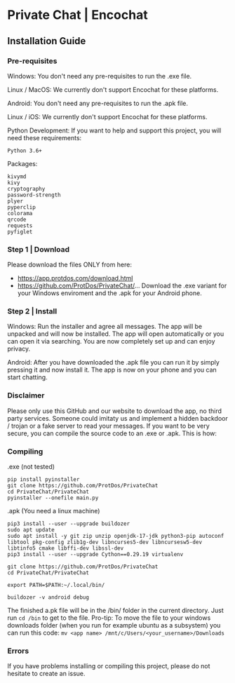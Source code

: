 # Private Chat | Encochat
## Installation Guide

### Pre-requisites
Windows:
You don't need any pre-requisites to run the .exe file.

Linux / MacOS:
We currently don't support Encochat for these platforms.

Android:
You don't need any pre-requisites to run the .apk file.

Linux / iOS:
We currently don't support Encochat for these platforms.

Python Development:
If you want to help and support this project, you will need these requirements:
```
Python 3.6+
```
Packages:
```
kivymd
kivy
cryptography
password-strength
plyer
pyperclip
colorama
qrcode
requests
pyfiglet
```

### Step 1 | Download
Please download the files ONLY from here:
- https://app.protdos.com/download.html
- https://github.com/ProtDos/PrivateChat/...
Download the .exe variant for your Windows enviroment and the .apk for your Android phone.

### Step 2 | Install
Windows:
Run the installer and agree all messages. The app will be unpacked and will now be installed. The app will open automatically or you can open it via searching. You are now completely set up and can enjoy privacy.

Android:
After you have downloaded the .apk file you can run it by simply pressing it and now install it. The app is now on your phone and you can start chatting.

### Disclaimer
Please only use this GitHub and our website to download the app, no third party services. Someone could imitaty us and implement a hidden backdoor / trojan or a fake server to read your messages. If you want to be very secure, you can compile the source code to an .exe or .apk. This is how:

### Compiling
.exe
(not tested)
```
pip install pyinstaller
git clone https://github.com/ProtDos/PrivateChat
cd PrivateChat/PrivateChat
pyinstaller --onefile main.py
```

.apk
(You need a linux machine)
```
pip3 install --user --upgrade buildozer
sudo apt update
sudo apt install -y git zip unzip openjdk-17-jdk python3-pip autoconf libtool pkg-config zlib1g-dev libncurses5-dev libncursesw5-dev libtinfo5 cmake libffi-dev libssl-dev
pip3 install --user --upgrade Cython==0.29.19 virtualenv

git clone https://github.com/ProtDos/PrivateChat
cd PrivateChat/PrivateChat

export PATH=$PATH:~/.local/bin/

buildozer -v android debug
```
The finished a.pk file will be in the /bin/ folder in the current directory. Just run `cd /bin` to get to the file.
Pro-tip: 
To move the file to your windows downloads folder (when you run for example ubuntu as a subsystem) you can run this code: `mv <app name> /mnt/c/Users/<your_username>/Downloads`

### Errors
If you have problems installing or compiling this project, please do not hesitate to create an issue.
